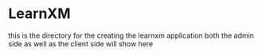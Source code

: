 # LearnXM
this is the directory for the creating the learnxm application both the admin side as well as the client side will show here
